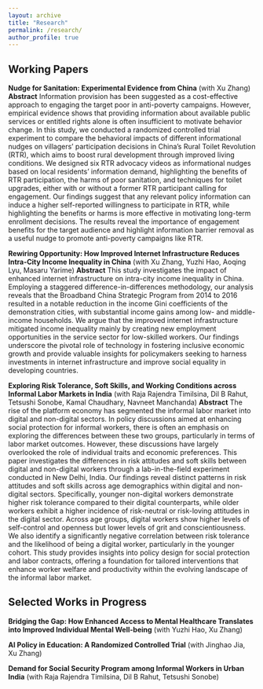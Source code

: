 ```yaml
---
layout: archive
title: "Research"
permalink: /research/
author_profile: true
---
```


## Working Papers 

**Nudge for Sanitation: Experimental Evidence from China**
(with Xu Zhang)
**Abstract**
Information provision has been suggested as a cost-effective approach to engaging the target poor in anti-poverty campaigns. However, empirical evidence shows that providing information about available public services or entitled rights alone is often insufficient to motivate behavior change. In this study, we conducted a randomized controlled trial experiment to compare the behavioral impacts of different informational nudges on villagers’ participation decisions in China’s Rural Toilet Revolution (RTR), which aims to boost rural development through improved living conditions. We designed six RTR advocacy videos as informational nudges based on local residents’ information demand, highlighting the benefits of RTR participation, the harms of poor sanitation, and techniques for toilet upgrades, either with or without a former RTR participant calling for engagement. Our findings suggest that any relevant policy information can induce a higher self-reported willingness to participate in RTR, while highlighting the benefits or harms is more effective in motivating long-term enrollment decisions. The results reveal the importance of engagement benefits for the target audience and highlight information barrier removal as a useful nudge to promote anti-poverty campaigns like RTR.

**Rewiring Opportunity: How Improved Internet Infrastructure Reduces Intra-City Income Inequality in China**
(with Xu Zhang, Yuzhi Hao, Aoqing Lyu, Masaru Yarime)
**Abstract**
This study investigates the impact of enhanced internet infrastructure on intra-city income inequality in China. Employing a staggered difference-in-differences methodology, our analysis reveals that the Broadband China Strategic Program from 2014 to 2016 resulted in a notable reduction in the income Gini coefficients of the demonstration cities, with substantial income gains among low- and middle-income households. We argue that the improved internet infrastructure mitigated income inequality mainly by creating new employment opportunities in the service sector for low-skilled workers. Our findings underscore the pivotal role of technology in fostering inclusive economic growth and provide valuable insights for policymakers seeking to harness investments in internet infrastructure and improve social equality in developing countries.

**Exploring Risk Tolerance, Soft Skills, and Working Conditions across Informal Labor Markets in India**
(with Raja Rajendra Timilsina, Dil B Rahut, Tetsushi Sonobe, Kamal Chaudhary, Navneet Manchanda)
**Abstract**
The rise of the platform economy has segmented the informal labor market into digital and non-digital sectors. In policy discussions aimed at enhancing social protection for informal workers, there is often an emphasis on exploring the differences between these two groups, particularly in terms of labor market outcomes. However, these discussions have largely overlooked the role of individual traits and economic preferences. This paper investigates the differences in risk attitudes and soft skills between digital and non-digital workers through a lab-in-the-field experiment conducted in New Delhi, India. Our findings reveal distinct patterns in risk attitudes and soft skills across age demographics within digital and non-digital sectors. Specifically, younger non-digital workers demonstrate higher risk tolerance compared to their digital counterparts, while older workers exhibit a higher incidence of risk-neutral or risk-loving attitudes in the digital sector. Across age groups, digital workers show higher levels of self-control and openness but lower levels of grit and conscientiousness. We also identify a significantly negative correlation between risk tolerance and the likelihood of being a digital worker, particularly in the younger cohort. This study provides insights into policy design for social protection and labor contracts, offering a foundation for tailored interventions that enhance worker welfare and productivity within the evolving landscape of the informal labor market.


## Selected Works in Progress
**Bridging the Gap: How Enhanced Access to Mental Healthcare Translates into Improved Individual Mental Well-being** (with Yuzhi Hao, Xu Zhang)

**AI Policy in Education: A Randomized Controlled Trial** (with Jinghao Jia, Xu Zhang)

**Demand for Social Security Program among Informal Workers in Urban India** (with Raja Rajendra Timilsina, Dil B Rahut, Tetsushi Sonobe)

